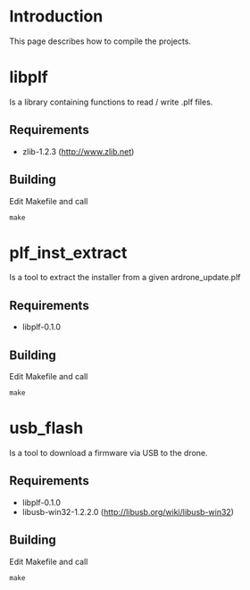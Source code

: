 # Introduction #

This page describes how to compile the projects.

# libplf #

Is a library containing functions to read / write .plf files.

## Requirements ##

  * zlib-1.2.3 (http://www.zlib.net)

## Building ##

Edit Makefile and call

```
make
```

# plf\_inst\_extract #

Is a tool to extract the installer from a given ardrone\_update.plf

## Requirements ##

  * libplf-0.1.0

## Building ##

Edit Makefile and call

```
make
```

# usb\_flash #

Is a tool to download a firmware via USB to the drone.

## Requirements ##

  * libplf-0.1.0
  * libusb-win32-1.2.2.0 (http://libusb.org/wiki/libusb-win32)

## Building ##

Edit Makefile and call

```
make
```
